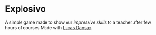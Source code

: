 # Explosivo
A simple game made to show our <i>impressive skills</i> to a teacher after few hours of courses
Made with <u>Lucas Dansac</u>.
